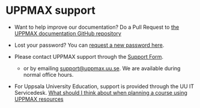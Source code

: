 # UPPMAX support

- Want to help improve our documentation? Do a Pull Request to [the UPPMAX documentation GitHub repository](https://github.com/UPPMAX/UPPMAX-documentation)

- Lost your password? You can [request a new password here](https://supr.naiss.se/login/).

- Please contact UPPMAX support through the [Support Form](https://supr.naiss.se/support/).
  - or by emailing support@uppmax.uu.se. We are available during normal office hours.

- For Uppsala University Education, support is provided through the UU IT Servicedesk.
  [What should I think about when planning a course using UPPMAX resources](https://www.uu.se/en/centre/uppmax/get-started/create-account-and-apply-for-project/apply-for-projects/course/planning-a-course)


